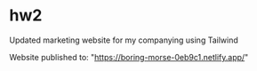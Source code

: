 # hw2

Updated marketing website for my companying using Tailwind

Website published to: "https://boring-morse-0eb9c1.netlify.app/"